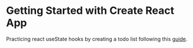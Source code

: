 # Getting Started with Create React App

Practicing react useState hooks by creating a todo list following this [guide](https://reffect.co.jp/react/reack-usestate-to-do-application/).
